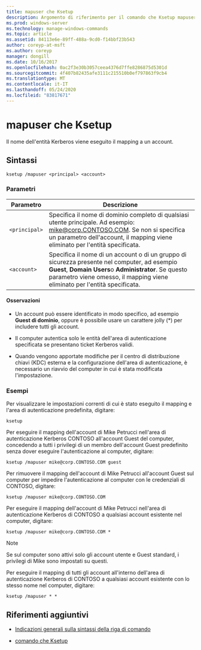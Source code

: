 ```yaml
---
title: mapuser che Ksetup
description: Argomento di riferimento per il comando che Ksetup mapuser, che esegue il mapping del nome di un'entità Kerberos a un account.
ms.prod: windows-server
ms.technology: manage-windows-commands
ms.topic: article
ms.assetid: 84113e6e-89ff-488a-9cd0-f14bbf23b543
author: coreyp-at-msft
ms.author: coreyp
manager: dongill
ms.date: 10/16/2017
ms.openlocfilehash: 0ac2f3e30b3057ceea4376d7ffe8286875d5301d
ms.sourcegitcommit: 4f407b82435afe3111c215510b0ef797863f9cb4
ms.translationtype: MT
ms.contentlocale: it-IT
ms.lasthandoff: 05/24/2020
ms.locfileid: "83817671"
---
```

# <a name="ksetup-mapuser"></a>mapuser che Ksetup

Il nome dell'entità Kerberos viene eseguito il mapping a un account.

## <a name="syntax"></a>Sintassi

```
ksetup /mapuser <principal> <account>
```

### <a name="parameters"></a>Parametri

| Parametro | Descrizione |
| --------- | ----------- |
| `<principal>` | Specifica il nome di dominio completo di qualsiasi utente principale. Ad esempio: mike@corp.CONTOSO.COM. Se non si specifica un parametro dell'account, il mapping viene eliminato per l'entità specificata. |
| `<account>` | Specifica il nome di un account o di un gruppo di sicurezza presente nel computer, ad esempio **Guest**, **Domain Users**o **Administrator**. Se questo parametro viene omesso, il mapping viene eliminato per l'entità specificata. |

#### <a name="remarks"></a>Osservazioni

- Un account può essere identificato in modo specifico, ad esempio **Guest di dominio**, oppure è possibile usare un carattere jolly (*) per includere tutti gli account.

- Il computer autentica solo le entità dell'area di autenticazione specificata se presentano ticket Kerberos validi.

- Quando vengono apportate modifiche per il centro di distribuzione chiavi (KDC) esterna e la configurazione dell'area di autenticazione, è necessario un riavvio del computer in cui è stata modificata l'impostazione.

### <a name="examples"></a>Esempi

Per visualizzare le impostazioni correnti di cui è stato eseguito il mapping e l'area di autenticazione predefinita, digitare:

```
ksetup
```

Per eseguire il mapping dell'account di Mike Petrucci nell'area di autenticazione Kerberos CONTOSO all'account Guest del computer, concedendo a tutti i privilegi di un membro dell'account Guest predefinito senza dover eseguire l'autenticazione al computer, digitare:

```
ksetup /mapuser mike@corp.CONTOSO.COM guest
```

Per rimuovere il mapping dell'account di Mike Petrucci all'account Guest sul computer per impedire l'autenticazione al computer con le credenziali di CONTOSO, digitare:

```
ksetup /mapuser mike@corp.CONTOSO.COM
```

Per eseguire il mapping dell'account di Mike Petrucci nell'area di autenticazione Kerberos di CONTOSO a qualsiasi account esistente nel computer, digitare:

```
ksetup /mapuser mike@corp.CONTOSO.COM *
```

> [!NOTE]
> Se sul computer sono attivi solo gli account utente e Guest standard, i privilegi di Mike sono impostati su questi.

Per eseguire il mapping di tutti gli account all'interno dell'area di autenticazione Kerberos di CONTOSO a qualsiasi account esistente con lo stesso nome nel computer, digitare:

```
ksetup /mapuser * *
```

## <a name="additional-references"></a>Riferimenti aggiuntivi

- [Indicazioni generali sulla sintassi della riga di comando](command-line-syntax-key.md)

- [comando che Ksetup](ksetup.md)
